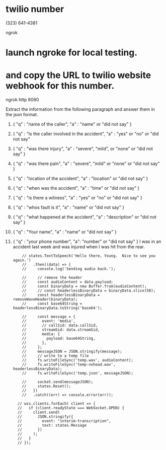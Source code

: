 # twilio number
(323) 641-4381

ngrok
# launch ngroke for local testing.
# and copy the URL to twilio website webhook for this number.
ngrok http 8080





Extract the information from the following paragraph and answer them in the json format.
1. { "q" : "name of the caller", "a" : "name" or "did not say" }
2. { "q" : "Is the caller involved in the accident", "a" : "yes" or "no" or "did not say" 
4. { "q" : "was there injury", "a" : "severe", "mild", or "none" or "did not say" }
5. { "q" : "was there pain", "a" : "severe", "mild" or "none" or "did not say" }
6. { "q" : "location of the accident", "a" : "location" or "did not say" }
7. { "q" : "when was the accident", "a" : "time" or "did not say" }
8. { "q" : "is there a witness", "a" : "yes" or "no" or "did not say" }
9. { "q" : "whos fault is it", "a" : "name" or "did not say" }
10. { "q" : "what happened at the accident", "a" : "description" or "did not say" }
11. { "q" : "Your name", "a" : "name" or "did not say" }
12. { "q" : "your phone number", "a": "number" or "did not say" }
I was in an accident last week and was injured when I was hit from the rear.


            // states.TextToSpeech('Hello there, Young.  Nice to see you again.')
            //   .then((data) => {
            //     console.log('Sending audio back.');

            //     // remove the header
            //     const audioContent = data.payload;
            //     const binaryData = new Buffer.from(audioContent);
            //     // const headerlessBinaryData = binaryData.slice(58);
            //     const headerlessBinaryData = removeWaveHeader(binaryData);
            //     const base64String = headerlessBinaryData.toString('base64');

            //     const message = {
            //       event: 'media',
            //       // callSid: data.callSid,
            //       streamSid: data.streamSid,
            //       media: {
            //         payload: base64String,
            //       },
            //     };
            //     messageJSON = JSON.stringify(message);
            //     // write to a temp file
            //     fs.writeFileSync('temp.wav', audioContent);
            //     fs.writeFileSync('temp-nohead.wav', headerlessBinaryData);
            //     fs.writeFileSync('temp.json', messageJSON);

            //     socket.send(messageJSON);
            //     states.Reset();
            //   })
            //   .catch((err) => console.error(err));

          // wss.clients.forEach( client => {
          //   if (client.readyState === WebSocket.OPEN) {
          //     client.send(
          //       JSON.stringify({
          //         event: "interim-transcription",
          //         text: states.Message
          //       })
          //     );
          //   }
          // });
